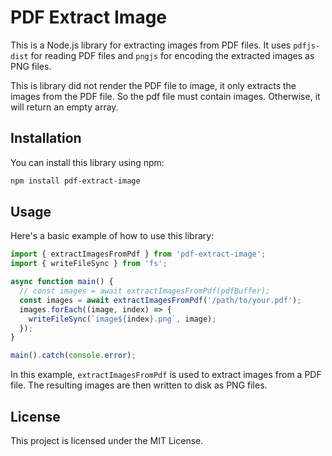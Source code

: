 # PDF Extract Image

This is a Node.js library for extracting images from PDF files. It uses `pdfjs-dist` for reading PDF files and `pngjs` for encoding the extracted images as PNG files.

This is library did not render the PDF file to image, it only extracts the images from the PDF file. So the pdf file must contain images. Otherwise, it will return an empty array.

## Installation

You can install this library using npm:

```bash
npm install pdf-extract-image
```

## Usage

Here's a basic example of how to use this library:

```typescript
import { extractImagesFromPdf } from 'pdf-extract-image';
import { writeFileSync } from 'fs';

async function main() {
  // const images = await extractImagesFromPdf(pdfBuffer);
  const images = await extractImagesFromPdf('/path/to/your.pdf');
  images.forEach((image, index) => {
    writeFileSync(`image${index}.png`, image);
  });
}

main().catch(console.error);
```

In this example, `extractImagesFromPdf` is used to extract images from a PDF file. The resulting images are then written to disk as PNG files.

## License

This project is licensed under the MIT License.
